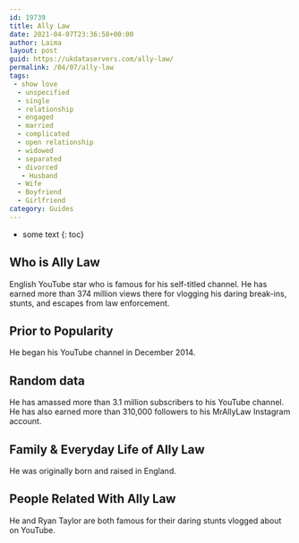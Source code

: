 ```yaml
---
id: 19739
title: Ally Law
date: 2021-04-07T23:36:58+00:00
author: Laima
layout: post
guid: https://ukdataservers.com/ally-law/
permalink: /04/07/ally-law
tags:
 - show love
  - unspecified
  - single
  - relationship
  - engaged
  - married
  - complicated
  - open relationship
  - widowed
  - separated
  - divorced
   - Husband
  - Wife
  - Boyfriend
  - Girlfriend
category: Guides
---
```


* some text
{: toc}


## Who is Ally Law
                  
                  
                  
English YouTube star who is famous for his self-titled channel. He has earned more than 374 million views there for vlogging his daring break-ins, stunts, and escapes from law enforcement. 
                  
              
            
              
            
                
                
                
## Prior to Popularity
                  
                  
                  
He began his YouTube channel in December 2014. 
                  
              
            
              
            
                
                
                
## Random data
                  
                  
                  
He has amassed more than 3.1 million subscribers to his YouTube channel. He has also earned more than 310,000 followers to his MrAllyLaw Instagram account. 
                  
              
            
              
            
                
                
                
## Family & Everyday Life of Ally Law
                  
                  
                  
He was originally born and raised in England. 
                  
              
            
              
            
                
                
                
## People Related With Ally Law
                  
                  
                  
He and Ryan Taylor are both famous for their daring stunts vlogged about on YouTube. 
                  
              
            
              
            
                
              
            
              
              
            
            
              
            
          
          
          